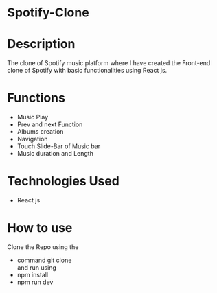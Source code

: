 # Spotify-Clone

# Description  
The clone of Spotify  music platform where I have created the Front-end clone of Spotify with basic  functionalities  using React js. 

# Functions 
- Music Play
- Prev and next Function
- Albums creation
- Navigation
- Touch Slide-Bar of Music bar
- Music duration and Length

# Technologies Used 
- React js

 # How to use 
  Clone the Repo using the 
 - command git clone  
  and run  using 
-  npm  install 
  - npm run dev
